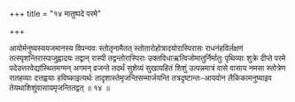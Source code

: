 +++
title = "१४ मातुष्पदे परमे"

+++

आयोर्मनुष्यस्ययजमानस्य विपन्यवः स्तोतृनामैतत् स्तोतारोहोत्रादयोरास्पिरासः राधनंहविर्लक्षणं तत्स्पृशन्तिरास्पाजुह्वादयः तद्वान् रास्पी तद्वन्तोरास्पिराः उक्तविधाऋत्विजोमातुर्निर्मातुः पृथिव्याः शुक्रे दीप्ते परमे पदेउत्तरवेद्यांस्थितमग्मन् अगमन् व्रजन्ते तदर्थं सुशेव्यं सुखायहितं शिशुं उत्पन्नमात्रं वासे वासाय नमसा स्तोत्रेण रातहव्याः दत्तह्वयाः हविष्काइत्यर्थः तादृशास्तेमृजन्तिसम्मार्जयन्ति तत्रदृष्टान्तः-आयवोन लैकिकामनुष्याइव तेयथाशिशुंवासायमृजन्तितद्वत् ॥ १४ ॥
